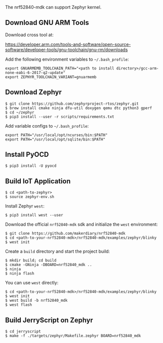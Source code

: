 
The nrf52840-mdk can support Zephyr kernel.

## Download GNU ARM Tools

Download cross tool at:

https://developer.arm.com/tools-and-software/open-source-software/developer-tools/gnu-toolchain/gnu-rm/downloads

Add the following environment variables to `~/.bash_profile`:

```
export GNUARMEMB_TOOLCHAIN_PATH="<path to install directory>/gcc-arm-none-eabi-6-2017-q2-update"
export ZEPHYR_TOOLCHAIN_VARIANT=gnuarmemb
```

## Download Zephyr

```
$ git clone https://github.com/zephyrproject-rtos/zephyr.git
$ brew install cmake ninja dfu-util doxygen qemu dtc python3 gperf
$ cd ~/zephyr
$ pip3 install --user -r scripts/requirements.txt
```

Add variable configs to `~/.bash_profile`:

```
export PATH="/usr/local/opt/ncurses/bin:$PATH"
export PATH="/usr/local/opt/sqlite/bin:$PATH"
```

## Install PyOCD

```
$ pip3 install -U pyocd
```

## Build IoT Application

```
$ cd <path-to-zephyr>
$ source zephyr-env.sh
```

Install Zephyr `west`:

```
$ pip3 install west --user
```

Download the official `nrf52840-mdk` sdk and initialize the `west` environment:

```
$ git clone https://github.com/makerdiary/nrf52840-mdk
$ cd <path-to-your-nrf52840-mdk>/nrf52840-mdk/examples/zephyr/blinky
$ west init
```

Create a `build` directory and start the project build:

```
$ mkdir build; cd build
$ cmake -GNinja -DBOARD=nrf52840_mdk ..
$ ninja
$ ninja flash
```

You can use `west` directly:

```
$ cd <path-to-your-nrf52840-mdk>/nrf52840-mdk/examples/zephyr/blinky
$ west init
$ west build -b nrf52840_mdk 
$ west flash
```

## Build JerryScript on Zephyr

```
$ cd jerryscript
$ make -f ./targets/zephyr/Makefile.zephyr BOARD=nrf52840_mdk
```
